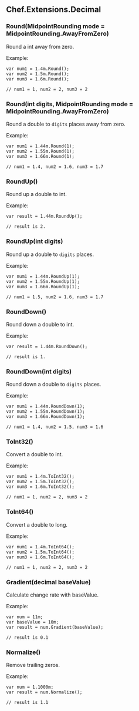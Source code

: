 ## Chef.Extensions.Decimal

### Round(MidpointRounding mode = MidpointRounding.AwayFromZero)

Round a int away from zero.

Example:

    var num1 = 1.4m.Round();
    var num2 = 1.5m.Round();
    var num3 = 1.6m.Round();
    
    // num1 = 1, num2 = 2, num3 = 2

### Round(int digits, MidpointRounding mode = MidpointRounding.AwayFromZero)

Round a double to `digits` places away from zero.

Example:

    var num1 = 1.44m.Round(1);
    var num2 = 1.55m.Round(1);
    var num3 = 1.66m.Round(1);
    
    // num1 = 1.4, num2 = 1.6, num3 = 1.7

### RoundUp()

Round up a double to int.

Example:

    var result = 1.44m.RoundUp();

    // result is 2.

### RoundUp(int digits)

Round up a double to `digits` places.

Example:

    var num1 = 1.44m.RoundUp(1);
    var num2 = 1.55m.RoundUp(1);
    var num3 = 1.66m.RoundUp(1);
    
    // num1 = 1.5, num2 = 1.6, num3 = 1.7

### RoundDown()

Round down a double to int.

Example:

    var result = 1.44m.RoundDown();

    // result is 1.

### RoundDown(int digits)

Round down a double to `digits` places.

Example:

    var num1 = 1.44m.RoundDown(1);
    var num2 = 1.55m.RoundDown(1);
    var num3 = 1.66m.RoundDown(1);
    
    // num1 = 1.4, num2 = 1.5, num3 = 1.6

### ToInt32()

Convert a double to int.

Example:

    var num1 = 1.4m.ToInt32();
    var num2 = 1.5m.ToInt32();
    var num3 = 1.6m.ToInt32();
    
    // num1 = 1, num2 = 2, num3 = 2

### ToInt64()

Convert a double to long.

Example:

    var num1 = 1.4m.ToInt64();
    var num2 = 1.5m.ToInt64();
    var num3 = 1.6m.ToInt64();
    
    // num1 = 1, num2 = 2, num3 = 2

### Gradient(decimal baseValue)

Calculate change rate with baseValue.

Example:

    var num = 11m;
    var baseValue = 10m;
    var result = num.Gradient(baseValue);
    
    // result is 0.1

### Normalize()

Remove trailing zeros.

Example:

    var num = 1.1000m;
    var result = num.Normalize();
    
    // result is 1.1
